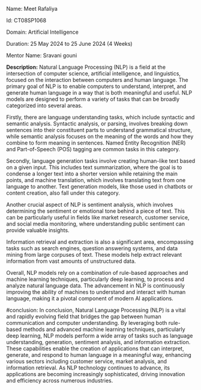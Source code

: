 Name: Meet Rafaliya

Id: CT08SP1068

Domain: Artificial Intelligence

Duration: 25 May 2024 to 25 June 2024 (4 Weeks)

Mentor Name: Sravani gouni

**Description:**
Natural Language Processing (NLP) is a field at the intersection of computer science, artificial intelligence, and linguistics, focused on the interaction between computers and human language. The primary goal of NLP is to enable computers to understand, interpret, and generate human language in a way that is both meaningful and useful. NLP models are designed to perform a variety of tasks that can be broadly categorized into several areas.

Firstly, there are language understanding tasks, which include syntactic and semantic analysis. Syntactic analysis, or parsing, involves breaking down sentences into their constituent parts to understand grammatical structure, while semantic analysis focuses on the meaning of the words and how they combine to form meaning in sentences. Named Entity Recognition (NER) and Part-of-Speech (POS) tagging are common tasks in this category.

Secondly, language generation tasks involve creating human-like text based on a given input. This includes text summarization, where the goal is to condense a longer text into a shorter version while retaining the main points, and machine translation, which involves translating text from one language to another. Text generation models, like those used in chatbots or content creation, also fall under this category.

Another crucial aspect of NLP is sentiment analysis, which involves determining the sentiment or emotional tone behind a piece of text. This can be particularly useful in fields like market research, customer service, and social media monitoring, where understanding public sentiment can provide valuable insights.

Information retrieval and extraction is also a significant area, encompassing tasks such as search engines, question answering systems, and data mining from large corpuses of text. These models help extract relevant information from vast amounts of unstructured data.

Overall, NLP models rely on a combination of rule-based approaches and machine learning techniques, particularly deep learning, to process and analyze natural language data. The advancement in NLP is continuously improving the ability of machines to understand and interact with human language, making it a pivotal component of modern AI applications.

#conclusion: In conclusion, Natural Language Processing (NLP) is a vital and rapidly evolving field that bridges the gap between human communication and computer understanding. By leveraging both rule-based methods and advanced machine learning techniques, particularly deep learning, NLP models perform a wide array of tasks such as language understanding, generation, sentiment analysis, and information extraction. These capabilities enable the creation of applications that can interpret, generate, and respond to human language in a meaningful way, enhancing various sectors including customer service, market analysis, and information retrieval. As NLP technology continues to advance, its applications are becoming increasingly sophisticated, driving innovation and efficiency across numerous industries.
